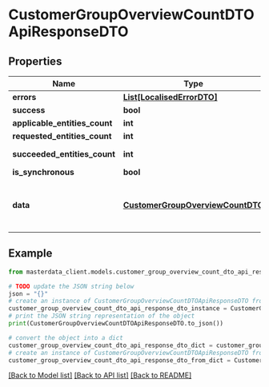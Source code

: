 # CustomerGroupOverviewCountDTOApiResponseDTO


## Properties

Name | Type | Description | Notes
------------ | ------------- | ------------- | -------------
**errors** | [**List[LocalisedErrorDTO]**](LocalisedErrorDTO.md) |  | [optional] 
**success** | **bool** |  | [optional] 
**applicable_entities_count** | **int** |  | [optional] 
**requested_entities_count** | **int** |  | [optional] 
**succeeded_entities_count** | **int** |  | [optional] [readonly] 
**is_synchronous** | **bool** |  | [optional] 
**data** | [**CustomerGroupOverviewCountDTO**](CustomerGroupOverviewCountDTO.md) | The updated entity in case of modifications or creation | [optional] 

## Example

```python
from masterdata_client.models.customer_group_overview_count_dto_api_response_dto import CustomerGroupOverviewCountDTOApiResponseDTO

# TODO update the JSON string below
json = "{}"
# create an instance of CustomerGroupOverviewCountDTOApiResponseDTO from a JSON string
customer_group_overview_count_dto_api_response_dto_instance = CustomerGroupOverviewCountDTOApiResponseDTO.from_json(json)
# print the JSON string representation of the object
print(CustomerGroupOverviewCountDTOApiResponseDTO.to_json())

# convert the object into a dict
customer_group_overview_count_dto_api_response_dto_dict = customer_group_overview_count_dto_api_response_dto_instance.to_dict()
# create an instance of CustomerGroupOverviewCountDTOApiResponseDTO from a dict
customer_group_overview_count_dto_api_response_dto_from_dict = CustomerGroupOverviewCountDTOApiResponseDTO.from_dict(customer_group_overview_count_dto_api_response_dto_dict)
```
[[Back to Model list]](../README.md#documentation-for-models) [[Back to API list]](../README.md#documentation-for-api-endpoints) [[Back to README]](../README.md)


